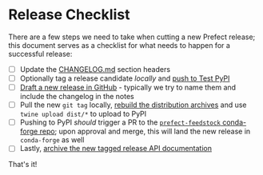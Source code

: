 # Release Checklist

There are a few steps we need to take when cutting a new Prefect release; this document serves as a checklist for what needs to happen for a successful release:

- [ ] Update the [CHANGELOG.md](https://github.com/PrefectHQ/prefect/blob/master/CHANGELOG.md) section headers
- [ ] Optionally tag a release candidate _locally_ and [push to Test PyPI](https://packaging.python.org/tutorials/packaging-projects/#uploading-the-distribution-archives)
- [ ] [Draft a new release in GitHub](https://github.com/PrefectHQ/prefect/releases) - typically we try to name them and include the changelog in the notes
- [ ] Pull the new `git tag` locally, [rebuild the distribution archives](https://packaging.python.org/tutorials/packaging-projects/#generating-distribution-archives) and use `twine upload dist/*` to upload to PyPI
- [ ] Pushing to PyPI _should_ trigger a PR to the [`prefect-feedstock` conda-forge repo](https://github.com/conda-forge/prefect-feedstock); upon approval and merge, this will land the new release in `conda-forge` as well
- [ ] Lastly, [archive the new tagged release API documentation](documentation.html#archiving-api-docs)

That's it!
